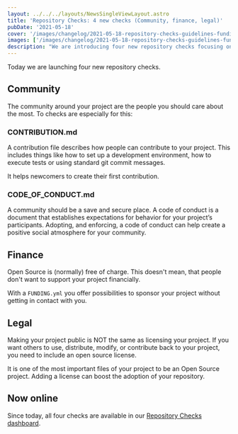 ```yaml
---
layout: ../../../layouts/NewsSingleViewLayout.astro
title: 'Repository Checks: 4 new checks (Community, finance, legal)'
pubDate: '2021-05-18'
cover: '/images/changelog/2021-05-18-repository-checks-guidelines-funding-code-of-conduct-license/community-funding-legal.png'
images: ['/images/changelog/2021-05-18-repository-checks-guidelines-funding-code-of-conduct-license/community-funding-legal.png']
description: "We are introducing four new repository checks focusing on your project's community, finance, and legal aspect."
---
```


Today we are launching four new repository checks.

## Community

The community around your project are the people you should care about the most.
To checks are especially for this:

### CONTRIBUTION.md

A contribution file describes how people can contribute to your project.
This includes things like how to set up a development environment, how to execute tests or using standard git commit messages.

It helps newcomers to create their first contribution.

### CODE_OF_CONDUCT.md

A community should be a save and secure place.
A code of conduct is a document that establishes expectations for behavior for your project’s participants.
Adopting, and enforcing, a code of conduct can help create a positive social atmosphere for your community.

## Finance

Open Source is (normally) free of charge.
This doesn't mean, that people don't want to support your project financially.

With a `FUNDING.yml` you offer possibilities to sponsor your project without getting in contact with you.

## Legal

Making your project public is NOT the same as licensing your project.
If you want others to use, distribute, modify, or contribute back to your project, you need to include an open source license.

It is one of the most important files of your project to be an Open Source project.
Adding a license can boost the adoption of your repository.

## Now online

Since today, all four checks are available in our [Repository Checks dashboard](/changelog/entry/2021-04-26-repository-checks-open-source-best-practices).
